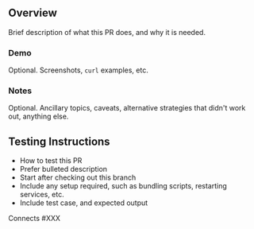 ## Overview

Brief description of what this PR does, and why it is needed.

### Demo

Optional. Screenshots, `curl` examples, etc.

### Notes

Optional. Ancillary topics, caveats, alternative strategies that didn't work out, anything else.


## Testing Instructions

 * How to test this PR
 * Prefer bulleted description
 * Start after checking out this branch
 * Include any setup required, such as bundling scripts, restarting services, etc.
 * Include test case, and expected output

Connects #XXX
